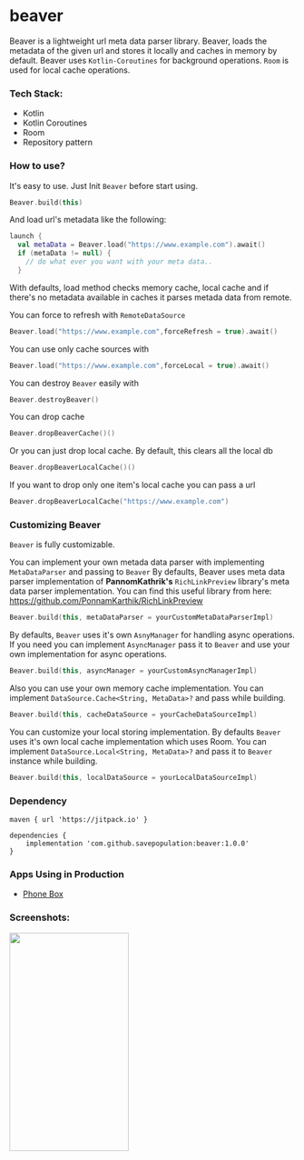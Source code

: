 # beaver
Beaver is a lightweight url meta data parser library. Beaver, loads the metadata of the given url and stores it locally and caches in memory by default. Beaver uses ```Kotlin-Coroutines``` for background operations. ```Room``` is used for local cache operations.

### Tech Stack:
- Kotlin
- Kotlin Coroutines
- Room
- Repository pattern

### How to use?

It's easy to use. Just Init ```Beaver``` before start using.
```kotlin
Beaver.build(this)
```
And load url's metadata like the following:
```kotlin
launch {
  val metaData = Beaver.load("https://www.example.com").await()
  if (metaData != null) {
    // do what ever you want with your meta data..
  }
```
With defaults, load method checks memory cache, local cache and if there's no metadata available in caches it parses metada data from remote. 

You can force to refresh with ```RemoteDataSource```
```kotlin
Beaver.load("https://www.example.com",forceRefresh = true).await()
```

You can use only cache sources with
```kotlin
Beaver.load("https://www.example.com",forceLocal = true).await()
```

You can destroy ```Beaver``` easily with
```kotlin
Beaver.destroyBeaver()
```

You can drop cache
```kotlin
Beaver.dropBeaverCache()()
```

Or you can just drop local cache. By default, this clears all the local db
```kotlin
Beaver.dropBeaverLocalCache()()
```

If you want to drop only one item's local cache you can pass a url
```kotlin
Beaver.dropBeaverLocalCache("https://www.example.com")
```

### Customizing Beaver

```Beaver``` is fully customizable. 

You can implement your own metada data parser with implementing ```MetaDataParser``` and passing to ```Beaver``` By defaults, Beaver uses meta data parser implementation of **PannomKathrik's** ```RichLinkPreview``` library's meta data parser implementation. You can find this useful library from here: https://github.com/PonnamKarthik/RichLinkPreview

```kotlin
Beaver.build(this, metaDataParser = yourCustomMetaDataParserImpl)
```

By defaults, ```Beaver``` uses it's own ```AsnyManager``` for handling async operations. If you need you can implement ```AsyncManager``` pass it to ```Beaver``` and use your own implementation for async operations.
```kotlin
Beaver.build(this, asyncManager = yourCustomAsyncManagerImpl)
```

Also you can use your own memory cache implementation. You can implement ```DataSource.Cache<String, MetaData>?``` and pass while building.
```kotlin
Beaver.build(this, cacheDataSource = yourCacheDataSourceImpl)
```

You can customize your local storing implementation. By defaults ```Beaver``` uses it's own local cache implementation which uses Room. You can implement ```DataSource.Local<String, MetaData>?``` and pass it to ```Beaver``` instance while building.
```kotlin
Beaver.build(this, localDataSource = yourLocalDataSourceImpl)
```

### Dependency<br>
```
maven { url 'https://jitpack.io' }
```
```
dependencies {
    implementation 'com.github.savepopulation:beaver:1.0.0'
}
``` 

### Apps Using in Production
- [Phone Box](https://play.google.com/store/apps/details?id=com.raqun.phonebox)

### Screenshots:
<img src="https://github.com/savepopulation/beaver/blob/master/art/ss1.png"
height="384" width="210">





















